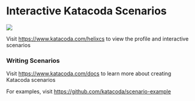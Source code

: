 # Interactive Katacoda Scenarios

[![](http://shields.katacoda.com/katacoda/helixcs/count.svg)](https://www.katacoda.com/helixcs "Get your profile on Katacoda.com")

Visit https://www.katacoda.com/helixcs to view the profile and interactive scenarios

### Writing Scenarios
Visit https://www.katacoda.com/docs to learn more about creating Katacoda scenarios

For examples, visit https://github.com/katacoda/scenario-example
